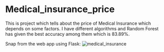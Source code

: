 # Medical_insurance_price
This is project which tells about the price of Medical Insurance which depends on some factors. 
I have different algorithms and Random Forest has given the best accuracy among them which is 83.89%.



Snap from the web app using Flask:
![medical_insurance](https://user-images.githubusercontent.com/109203404/183402011-cdc1df4c-366e-485a-99c4-5ad4a85696b0.png)

